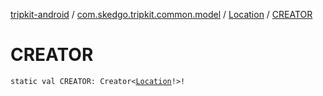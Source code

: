 [tripkit-android](../../index.md) / [com.skedgo.tripkit.common.model](../index.md) / [Location](index.md) / [CREATOR](./-c-r-e-a-t-o-r.md)

# CREATOR

`static val CREATOR: Creator<`[`Location`](index.md)`!>!`